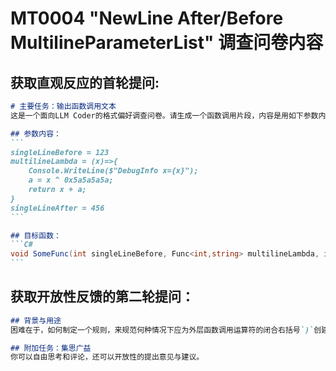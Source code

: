 # MT0004 "NewLine After/Before MultilineParameterList" 调查问卷内容

## 获取直观反应的首轮提问:
````Markdown
# 主要任务：输出函数调用文本
这是一个面向LLM Coder的格式偏好调查问卷。请生成一个函数调用片段，内容是用如下参数内如调用目标函数。

## 参数内容：
```
singleLineBefore = 123
multilineLambda = (x)=>{
	Console.WriteLine($"DebugInfo x={x}");
	a = x ^ 0x5a5a5a5a;
	return x + a;	
}
singleLineAfter = 456
```

## 目标函数：
```C#
void SomeFunc(int singleLineBefore, Func<int,string> multilineLambda, int singleLineAfter);
```
````

## 获取开放性反馈的第二轮提问：
````Markdown
## 背景与用途
困难在于，如何制定一个规则，来规范何种情况下应为外层函数调用运算符的闭合右括号`)`创建新行，而什么情况下则不应该。你怎么思考这个问题？最终我会把从各自不同AI收集到的调查文件，综合成一对CodeAnalyzer-CodeFix，并在我的项目内实施。

## 附加任务：集思广益
你可以自由思考和评论，还可以开放性的提出意见与建议。
````
